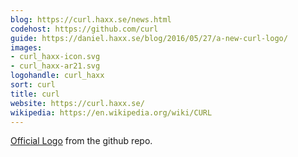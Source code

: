 ```yaml
---
blog: https://curl.haxx.se/news.html
codehost: https://github.com/curl
guide: https://daniel.haxx.se/blog/2016/05/27/a-new-curl-logo/
images:
- curl_haxx-icon.svg
- curl_haxx-ar21.svg
logohandle: curl_haxx
sort: curl
title: curl
website: https://curl.haxx.se/
wikipedia: https://en.wikipedia.org/wiki/CURL
---
```


[Official Logo](https://github.com/curl/curl-www/blob/master/logo/curl-logo.svg) from the github repo.
